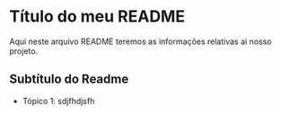 # Título do meu README

Aqui neste arquivo README teremos as informações relativas ai nosso projeto.

## Subtítulo do Readme

- Tópico 1: sdjfhdjsfh